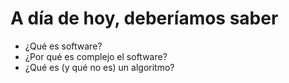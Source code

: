 # A día de hoy, deberíamos saber

- ¿Qué es software?
- ¿Por qué es complejo el software?
- ¿Qué es (y qué no es) un algoritmo?

